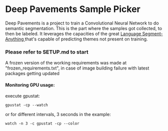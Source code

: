 # Deep Pavements Sample Picker
Deep Pavements is a project to train a Convolutional Neural Network to do semantic segmentation.
This is the part where the samples got collected, to then be labeled. It leverages the capacities of the great [Language Segment-Anything
](https://github.com/luca-medeiros/lang-segment-anything) that's capable of predicting themes not present on training.

### Please refer to SETUP.md to start

A frozen version of the working requirements was made at "frozen_requirements.txt", in case of image building failure with latest packages getting updated

#### Monitoring GPU usage:

execute gpustat:

    gpustat -cp --watch

or for different intervals, 3 seconds in the example:

    watch -n 3 -c gpustat -cp --color